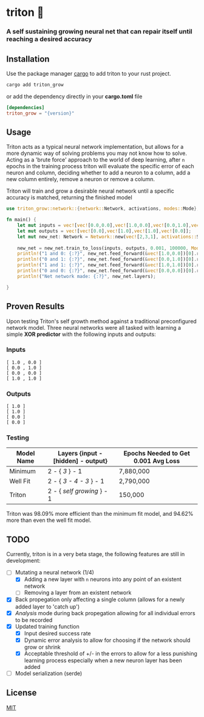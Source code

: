 # triton 🦎

### A self sustaining growing neural net that can repair itself until reaching a desired accuracy


## Installation

Use the package manager [cargo](https://crates.io/) to add triton to your rust project.

```bash
cargo add triton_grow
```

or add the dependency directly in your **cargo.toml** file

```toml
[dependencies]
triton_grow = "{version}"
```
## Usage

Triton acts as a typical neural network implementation, but allows for a more dynamic way of solving problems you may not know how to solve. Acting as a 'brute force' approach to the world of deep learning, after ```n``` epochs in the training process triton will evaluate the specific error of each neuron and column, deciding whether to add a neuron to a column, add a new column entirely, remove a neuron or remove a column. 

Triton will train and grow a desirable neural network until a specific accuracy is matched, returning the finished model

```rust
use triton_grow::network::{network::Network, activations, modes::Mode};

fn main() {
    let mut inputs = vec![vec![0.0,0.0],vec![1.0,0.0],vec![0.0,1.0],vec![1.0,1.0]];
    let mut outputs = vec![vec![0.0],vec![1.0],vec![1.0],vec![0.0]];
    let mut new_net: Network = Network::new(vec![2,3,1], activations::SIGMOID, 0.1);
    
    new_net = new_net.train_to_loss(inputs, outputs, 0.001, 100000, Mode::Avg, 0.001, 3, 10);
    println!("1 and 0: {:?}", new_net.feed_forward(&vec![1.0,0.0])[0].round());
    println!("0 and 1: {:?}", new_net.feed_forward(&vec![0.0,1.0])[0].round());
    println!("1 and 1: {:?}", new_net.feed_forward(&vec![1.0,1.0])[0].round());
    println!("0 and 0: {:?}", new_net.feed_forward(&vec![0.0,0.0])[0].round());
    println!("Net network made: {:?}", new_net.layers);

}
```
## Proven Results

Upon testing Triton's self growth method against a traditional preconfigured network model. Three neural networks were all tasked with learning a simple **XOR predictor** with the following inputs and outputs:

### Inputs
```
[ 1.0 , 0.0 ]
[ 0.0 , 1.0 ]
[ 0.0 , 0.0 ]
[ 1.0 , 1.0 ]
```

### Outputs
```
[ 1.0 ]
[ 1.0 ]
[ 0.0 ]
[ 0.0 ]
```

### Testing

| Model Name    | Layers {input -[hidden] - output} | Epochs Needed to Get 0.001 Avg Loss |
| ------------- | ------------- | ------------- |
| Minimum  | 2 - { *3* } - 1  |  7,880,000 |
| Well Fit  | 2 - { *3 - 4 - 3* } - 1 | 2,790,000  |
| Triton  | 2 - { *self growing* } - 1 | 150,000  |

Triton was 98.09% more efficient than the minimum fit model, and 94.62% more than even the well fit model.


## TODO

Currently, triton is in a very beta stage, the following features are still in development:

 - [ ]  Mutating a neural network (1/4)
    - [X]  Adding a new layer with ```n``` neurons into any point of an existent network
    - [ ]  Removing a layer from an existent network
- [X]  Back propegation only affecting a single column (allows for a newly added layer to 'catch up')
- [X]  *Analysis* mode during back propegation allowing for all individual errors to be recorded
- [X]  Updated training function
    - [X]  Input desired success rate
    - [X]  Dynamic error analysis to allow for choosing if the network should grow or shrink
    - [X]  Acceptable threshold of +/- in the errors to allow for a less punishing learning process especially when a new neuron layer has been added
- [ ]  Model serialization (serde)

## License

[MIT](https://choosealicense.com/licenses/mit/)
